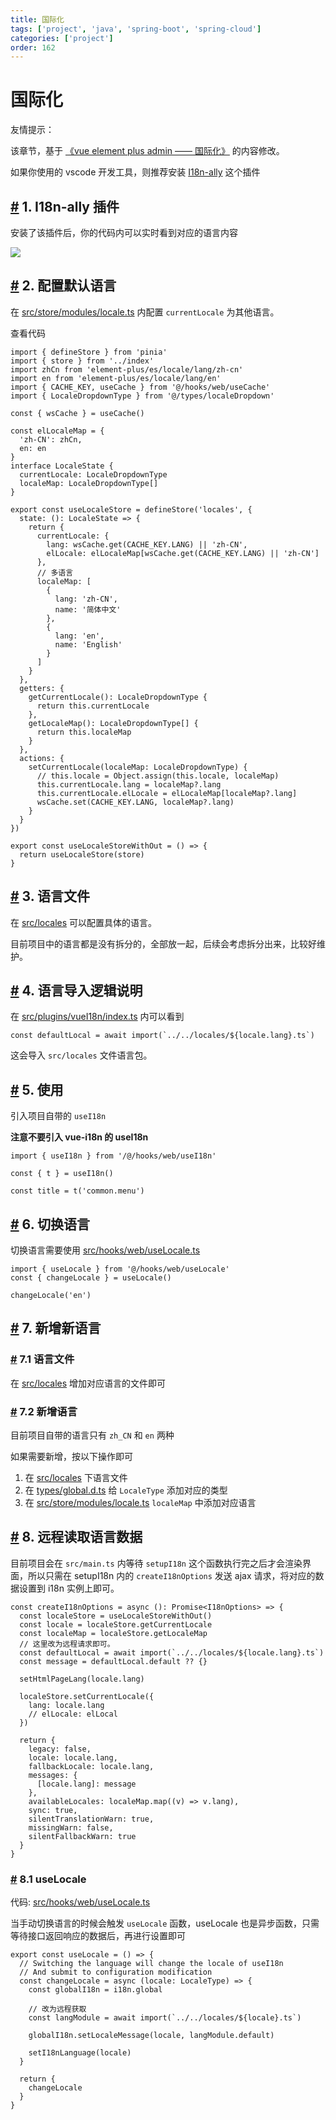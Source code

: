 ```yaml
---
title: 国际化
tags: ['project', 'java', 'spring-boot', 'spring-cloud']
categories: ['project']
order: 162
---
```

# 国际化

友情提示：

 该章节，基于 [《vue element plus admin —— 国际化》](https://kailong110120130.gitee.io/vue-element-plus-admin-doc/dep/i18n.html) 的内容修改。

 如果你使用的 vscode 开发工具，则推荐安装 [I18n-ally](https://marketplace.visualstudio.com/items?itemName=Lokalise.i18n-ally) 这个插件

 ## [#](#_1-i18n-ally-插件) 1. I18n-ally 插件

 安装了该插件后，你的代码内可以实时看到对应的语言内容

 ![](https://kailong110120130.gitee.io/vue-element-plus-admin-doc/images/i18n.png)

 ## [#](#_2-配置默认语言) 2. 配置默认语言

 在 [src/store/modules/locale.ts](https://github.com/yudaocode/yudao-ui-admin-vue3/blob/master/src/store/modules/locale.ts) 内配置 `currentLocale` 为其他语言。

 查看代码
```
import { defineStore } from 'pinia'
import { store } from '../index'
import zhCn from 'element-plus/es/locale/lang/zh-cn'
import en from 'element-plus/es/locale/lang/en'
import { CACHE_KEY, useCache } from '@/hooks/web/useCache'
import { LocaleDropdownType } from '@/types/localeDropdown'

const { wsCache } = useCache()

const elLocaleMap = {
  'zh-CN': zhCn,
  en: en
}
interface LocaleState {
  currentLocale: LocaleDropdownType
  localeMap: LocaleDropdownType[]
}

export const useLocaleStore = defineStore('locales', {
  state: (): LocaleState => {
    return {
      currentLocale: {
        lang: wsCache.get(CACHE_KEY.LANG) || 'zh-CN',
        elLocale: elLocaleMap[wsCache.get(CACHE_KEY.LANG) || 'zh-CN']
      },
      // 多语言
      localeMap: [
        {
          lang: 'zh-CN',
          name: '简体中文'
        },
        {
          lang: 'en',
          name: 'English'
        }
      ]
    }
  },
  getters: {
    getCurrentLocale(): LocaleDropdownType {
      return this.currentLocale
    },
    getLocaleMap(): LocaleDropdownType[] {
      return this.localeMap
    }
  },
  actions: {
    setCurrentLocale(localeMap: LocaleDropdownType) {
      // this.locale = Object.assign(this.locale, localeMap)
      this.currentLocale.lang = localeMap?.lang
      this.currentLocale.elLocale = elLocaleMap[localeMap?.lang]
      wsCache.set(CACHE_KEY.LANG, localeMap?.lang)
    }
  }
})

export const useLocaleStoreWithOut = () => {
  return useLocaleStore(store)
}

```
 ## [#](#_3-语言文件) 3. 语言文件

 在 [src/locales](https://github.com/yudaocode/yudao-ui-admin-vue3/blob/master/src/locales/) 可以配置具体的语言。

 目前项目中的语言都是没有拆分的，全部放一起，后续会考虑拆分出来，比较好维护。

 ## [#](#_4-语言导入逻辑说明) 4. 语言导入逻辑说明

 在 [src/plugins/vueI18n/index.ts](https://github.com/yudaocode/yudao-ui-admin-vue3/blob/master/src/plugins/vueI18n/index.ts#L13) 内可以看到


```
const defaultLocal = await import(`../../locales/${locale.lang}.ts`)

```
这会导入 `src/locales` 文件语言包。

 ## [#](#_5-使用) 5. 使用

 引入项目自带的 `useI18n`

 **注意不要引入 vue-i18n 的 useI18n**


```
import { useI18n } from '/@/hooks/web/useI18n'

const { t } = useI18n()

const title = t('common.menu')

```
## [#](#_6-切换语言) 6. 切换语言

 切换语言需要使用 [src/hooks/web/useLocale.ts](https://github.com/yudaocode/yudao-ui-admin-vue3/blob/master/src/hooks/web/useLocale.ts#L19-L35)


```
import { useLocale } from '@/hooks/web/useLocale'
const { changeLocale } = useLocale()

changeLocale('en')

```
## [#](#_7-新增新语言) 7. 新增新语言

 ### [#](#_7-1-语言文件) 7.1 语言文件

 在 [src/locales](https://github.com/yudaocode/yudao-ui-admin-vue3/blob/master/src/locales/) 增加对应语言的文件即可

 ### [#](#_7-2-新增语言) 7.2 新增语言

 目前项目自带的语言只有 `zh_CN` 和 `en` 两种

 如果需要新增，按以下操作即可

 1. 在 [src/locales](https://github.com/yudaocode/yudao-ui-admin-vue3/blob/master/src/locales/) 下语言文件
2. 在 [types/global.d.ts](https://github.com/yudaocode/yudao-ui-admin-vue3/blob/master/types/global.d.ts#L15) 给 `LocaleType` 添加对应的类型
3. 在 [src/store/modules/locale.ts](hhttps://github.com/yudaocode/yudao-ui-admin-vue3/blob/master/src/store/modules/locale.ts#L26-L38) `localeMap` 中添加对应语言

 ## [#](#_8-远程读取语言数据) 8. 远程读取语言数据

 目前项目会在 `src/main.ts` 内等待 `setupI18n` 这个函数执行完之后才会渲染界面，所以只需在 setupI18n 内的 `createI18nOptions` 发送 ajax 请求，将对应的数据设置到 i18n 实例上即可。


```
const createI18nOptions = async (): Promise<I18nOptions> => {
  const localeStore = useLocaleStoreWithOut()
  const locale = localeStore.getCurrentLocale
  const localeMap = localeStore.getLocaleMap
  // 这里改为远程请求即可。
  const defaultLocal = await import(`../../locales/${locale.lang}.ts`)
  const message = defaultLocal.default ?? {}

  setHtmlPageLang(locale.lang)

  localeStore.setCurrentLocale({
    lang: locale.lang
    // elLocale: elLocal
  })

  return {
    legacy: false,
    locale: locale.lang,
    fallbackLocale: locale.lang,
    messages: {
      [locale.lang]: message
    },
    availableLocales: localeMap.map((v) => v.lang),
    sync: true,
    silentTranslationWarn: true,
    missingWarn: false,
    silentFallbackWarn: true
  }
}

```
### [#](#_8-1-uselocale) 8.1 useLocale

 代码: [src/hooks/web/useLocale.ts](https://github.com/yudaocode/yudao-ui-admin-vue3/blob/master/src/hooks/web/useLocale.ts#L19-L35)

 当手动切换语言的时候会触发 `useLocale` 函数，useLocale 也是异步函数，只需等待接口返回响应的数据后，再进行设置即可


```
export const useLocale = () => {
  // Switching the language will change the locale of useI18n
  // And submit to configuration modification
  const changeLocale = async (locale: LocaleType) => {
    const globalI18n = i18n.global

    // 改为远程获取
    const langModule = await import(`../../locales/${locale}.ts`)

    globalI18n.setLocaleMessage(locale, langModule.default)

    setI18nLanguage(locale)
  }

  return {
    changeLocale
  }
}

```
